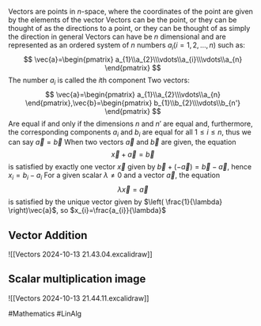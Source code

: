 Vectors are points in $n$-space, where the coordinates of the point are given by the elements of the vector
Vectors can be the point, or they can be thought of as the directions to a point, or they can be thought of as simply the direction in general
Vectors can have be $n$ dimensional and are represented as an ordered system of $n$ numbers $a_{i}(i=1,2,\dots,n)$ such as:
$$
\vec{a}=\begin{pmatrix}
a_{1}\\a_{2}\\\vdots\\a_{i}\\\vdots\\a_{n}
\end{pmatrix}
$$
The number $a_{i}$ is called the $i$th component
Two vectors:
$$
\vec{a}=\begin{pmatrix}
a_{1}\\a_{2}\\\vdots\\a_{n}
\end{pmatrix},\vec{b}=\begin{pmatrix}
b_{1}\\b_{2}\\\vdots\\b_{n'}
\end{pmatrix}
$$
Are equal if and only if the dimensions $n$ and $n'$ are equal and, furthermore, the corresponding components $a_{i}$ and $b_{i}$ are equal for all $1\leq i\leq n$, thus we can say $\vec{a}=\vec{b}$
When two vectors $\vec{a}$ and $\vec{b}$ are given, the equation
$$
\vec{x}+\vec{a}=\vec{b}
$$
is satisfied by exactly one vector $\vec{x}$ given by $\vec{b}+(-\vec{a})=\vec{b}-\vec{a}$, hence $x_{i}=b_{i}-a_{i}$
For a given scalar $\lambda \neq 0$ and a vector $\vec{a}$, the equation
$$
\lambda \vec{x}=\vec{a}
$$
is satisfied by the unique vector given by $\left( \frac{1}{\lambda} \right)\vec{a}$, so $x_{i}=\frac{a_{i}}{\lambda}$
## Vector Addition
![[Vectors 2024-10-13 21.43.04.excalidraw]]

## Scalar multiplication image
![[Vectors 2024-10-13 21.44.11.excalidraw]]

#Mathematics #LinAlg 